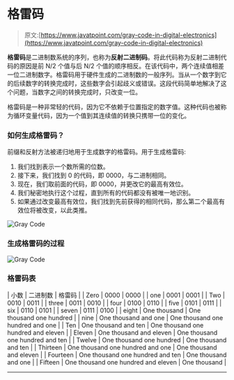 # 格雷码

> 原文:[https://www.javatpoint.com/gray-code-in-digital-electronics](https://www.javatpoint.com/gray-code-in-digital-electronics)

**格雷码**是二进制数系统的序列，也称为**反射二进制码**。将此代码称为反射二进制代码的原因是前 N/2 个值与后 N/2 个值的顺序相反。在该代码中，两个连续值相差一位二进制数字。格雷码用于硬件生成的二进制数的一般序列。当从一个数字到它的后续数字的转换完成时，这些数字会引起歧义或错误。这段代码简单地解决了这个问题，当数字之间的转换完成时，只改变一位。

格雷码是一种非常轻的代码，因为它不依赖于位置指定的数字值。这种代码也被称为循环变量代码，因为一个值到其连续值的转换只携带一位的变化。

### 如何生成格雷码？

前缀和反射方法被递归地用于生成数字的格雷码。用于生成格雷码:

1.  我们找到表示一个数所需的位数。
2.  接下来，我们找到 0 的代码，即 0000，与二进制相同。
3.  现在，我们取前面的代码，即 0000，并更改它的最高有效位。
4.  我们秘密地执行这个过程，直到所有的代码都没有被唯一地识别。
5.  如果通过改变最高有效位，我们找到先前获得的相同代码，那么第二个最高有效位将被改变，以此类推。

![Gray Code](../Images/0f00c714c3728a497abae93811927975.png)

### 生成格雷码的过程

![Gray Code](../Images/2f67ccc5efa3a6518914c940253971f5.png)

### 格雷码表

| 小数 | 二进制数 | 格雷码 |
| Zero | 0000 | 0000 |
| one | 0001 | 0001 |
| Two | 0010 | 0011 |
| three | 0011 | 0010 |
| four | 0100 | 0110 |
| five | 0101 | 0111 |
| six | 0110 | 0101 |
| seven | 0111 | 0100 |
| eight | One thousand | One thousand one hundred |
| nine | One thousand and one | One thousand one hundred and one |
| Ten | One thousand and ten | One thousand one hundred and eleven |
| Eleven | One thousand and eleven | One thousand one hundred and ten |
| Twelve | One thousand one hundred | One thousand and ten |
| Thirteen | One thousand one hundred and one | One thousand and eleven |
| Fourteen | One thousand one hundred and ten | One thousand and one |
| Fifteen | One thousand one hundred and eleven | One thousand |

* * *